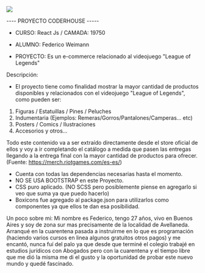 ![](demoReactJs.gif)

---- PROYECTO CODERHOUSE -----

- CURSO: React Js / CAMADA: 19750

- ALUMNO: Federico Weimann

- PROYECTO: Es un e-commerce relacionado al videojuego "League of Legends" 

Descripción:
- El proyecto tiene como finalidad mostrar la mayor cantidad de productos disponibles y relacionados con el videojuego "League of Legends", como pueden ser: 

1) Figuras / Estatuillas / Pines / Peluches
2) Indumentaria (Ejemplos: Remeras/Gorros/Pantalones/Camperas... etc)
3) Posters / Comics / Ilustraciones 
4) Accesorios y otros...

Todo este contenido va a ser extraído directamente desde el store oficial de ellos y voy a ir completando el catálogo a medida que pasen las entregas llegando a la entrega final con la mayor cantidad de productos para ofrecer. (Fuente: https://merch.riotgames.com/es-es/)


- Cuenta con todas las dependencias necesarias hasta el momento.
- NO SE USA BOOTSTRAP en este Proyecto.
- CSS puro aplicado. (NO SCSS pero posiblemente piense en agregarlo si veo que suma ya que puedo hacerlo)
- Boxicons fue agregado al package.json para utilizarlos como componentes ya que ellos te dan esa posibilidad.

Un poco sobre mi:
Mi nombre es Federico, tengo 27 años, vivo en Buenos Aires y soy de zona sur mas precisamente de la localidad de Avellaneda. Arranqué en la cuarentena pasada a instruirme en lo que es programación (haciendo varios cursos en linea algunos gratuitos otros pagos) y me encantó, nunca fuí del palo ya que desde que terminé el colegio trabajé en estudios jurídicos con Abogados pero con la cuarentena y el tiempo libre que me dió la misma me di el gusto y la oportunidad de probar este nuevo mundo y quedé fascinado. 